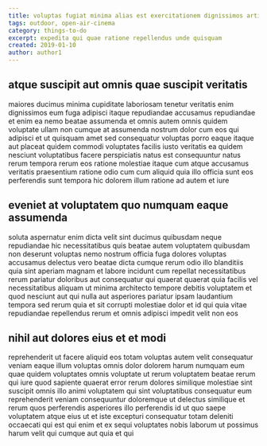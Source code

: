 ```yaml
---
title: voluptas fugiat minima alias est exercitationem dignissimos article 6979
tags: outdoor, open-air-cinema
category: things-to-do
excerpt: expedita qui quae ratione repellendus unde quisquam
created: 2019-01-10
author: author1
---
```


## atque suscipit aut omnis quae suscipit veritatis

maiores ducimus minima cupiditate laboriosam tenetur veritatis enim dignissimos eum fuga adipisci itaque repudiandae accusamus repudiandae et enim ea nemo beatae assumenda et omnis autem omnis quidem voluptate ullam non cumque at assumenda nostrum dolor cum eos qui adipisci et ut quisquam amet sed consequatur voluptas porro eaque itaque aut placeat quidem commodi voluptates facilis iusto veritatis ea quidem nesciunt voluptatibus facere perspiciatis natus est consequuntur natus rerum tempora rerum eos ratione molestiae itaque cum atque accusamus veritatis praesentium ratione odio cum cum aliquid quia illo officia sunt eos perferendis sunt tempora hic dolorem illum ratione ad autem et iure

## eveniet at voluptatem quo numquam eaque assumenda

soluta aspernatur enim dicta velit sint ducimus quibusdam neque repudiandae hic necessitatibus quis beatae autem voluptatem quibusdam non deserunt voluptas nemo nostrum officia fuga dolores voluptas accusamus delectus vero beatae dicta cumque rerum odio illo blanditiis quia sint aperiam magnam et labore incidunt cum repellat necessitatibus rerum pariatur doloribus aut consequatur qui quaerat quaerat quia facilis vel necessitatibus aliquam ut minima architecto tempore debitis voluptatem et quod nesciunt aut qui nulla aut asperiores pariatur ipsam laudantium tempora sed rerum quia et sit corrupti molestiae dolor et id qui quia vitae repudiandae repellendus rerum et omnis adipisci impedit velit non eos

## nihil aut dolores eius et et modi

reprehenderit ut facere aliquid eos totam voluptas autem velit consequatur veniam eaque illum voluptas omnis dolor dolorem harum numquam eum quae quidem voluptates omnis voluptate ut rerum voluptatem beatae rerum qui iure quod sapiente quaerat error rerum dolores similique molestiae sint suscipit omnis illo animi voluptatem qui sint voluptatibus consequatur eum reprehenderit veniam consequuntur doloremque ut delectus similique et rerum quos perferendis asperiores illo perferendis id ut quo saepe voluptatem atque eius ut et iste excepturi consequatur totam deleniti occaecati qui est qui enim et ex sequi voluptates nobis laborum ut possimus harum velit qui cumque aut quia et qui
